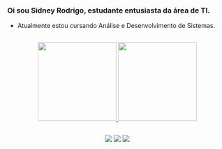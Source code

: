 <!---
- 👋 Hi, I’m @SidneyRodrigo
- 👀 I’m interested in ...
- 🌱 I’m currently learning ...
- 💞️ I’m looking to collaborate on ...
- 📫 How to reach me ...
-

SidneyRodrigo/SidneyRodrigo is a ✨ special ✨ repository because its `README.md` (this file) appears on your GitHub profile.
You can click the Preview link to take a look at your changes.
--->

### Oi sou Sidney Rodrigo, estudante entusiasta da área de TI.
- Atualmente estou cursando Análise e Desenvolvimento de Sistemas.

##

<div align="center">
  <a href="https://github.com/sidneyrodrigo">
  <img height="180em" src="https://github-readme-stats.vercel.app/api?username=sidneyrodrigo&show_icons=true&theme=vue-dark&include_all_commits=true&count_private=true"/>
  <img height="180em" src="https://github-readme-stats.vercel.app/api/top-langs/?username=sidneyrodrigo&layout=compact&langs_count=7&theme=vue-dark"/>
</div>

##

<div align="center">    
  <a href="https://www.linkedin.com/in/sidney-rodrigo-da-paixão-silvestre-824582251/" target="_blank"><img src="https://img.shields.io/badge/-LinkedIn-%230077B5?style=for-the-badge&logo=linkedin&logoColor=white"></a>
  <a href="mailto:sidneyrsilvestre@gmail.com" target="_blank"><img src="https://img.shields.io/badge/-Gmail-%23333?style=for-the-badge&logo=gmail&logoColor=white"></a>
  <a href="https://www.instagram.com/sidneyrodrigo.00/" target="_blank"><img src="https://img.shields.io/badge/-Instagram-%23E4405F?style=for-the-badge&logo=instagram&logoColor=white"></a>
</div>
